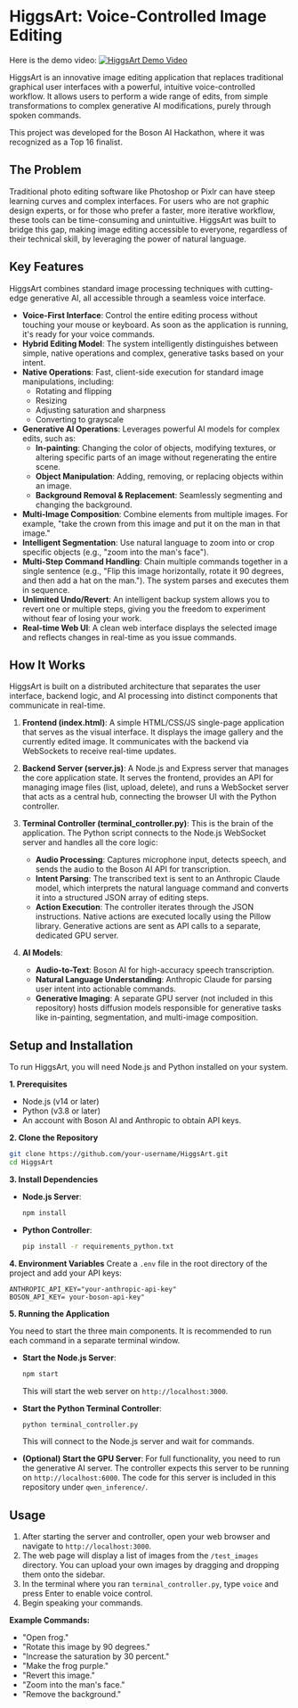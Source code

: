 # HiggsArt: Voice-Controlled Image Editing
Here is the demo video:
[![HiggsArt Demo Video](https://img.youtube.com/vi/exdR0Wp0bSk/0.jpg)](https://www.youtube.com/watch?v=exdR0Wp0bSk)

HiggsArt is an innovative image editing application that replaces traditional graphical user interfaces with a powerful, intuitive voice-controlled workflow. It allows users to perform a wide range of edits, from simple transformations to complex generative AI modifications, purely through spoken commands.

This project was developed for the Boson AI Hackathon, where it was recognized as a Top 16 finalist.

## The Problem

Traditional photo editing software like Photoshop or Pixlr can have steep learning curves and complex interfaces. For users who are not graphic design experts, or for those who prefer a faster, more iterative workflow, these tools can be time-consuming and unintuitive. HiggsArt was built to bridge this gap, making image editing accessible to everyone, regardless of their technical skill, by leveraging the power of natural language.

## Key Features

HiggsArt combines standard image processing techniques with cutting-edge generative AI, all accessible through a seamless voice interface.

-   **Voice-First Interface**: Control the entire editing process without touching your mouse or keyboard. As soon as the application is running, it's ready for your voice commands.
-   **Hybrid Editing Model**: The system intelligently distinguishes between simple, native operations and complex, generative tasks based on your intent.
-   **Native Operations**: Fast, client-side execution for standard image manipulations, including:
    -   Rotating and flipping
    -   Resizing
    -   Adjusting saturation and sharpness
    -   Converting to grayscale
-   **Generative AI Operations**: Leverages powerful AI models for complex edits, such as:
    -   **In-painting**: Changing the color of objects, modifying textures, or altering specific parts of an image without regenerating the entire scene.
    -   **Object Manipulation**: Adding, removing, or replacing objects within an image.
    -   **Background Removal & Replacement**: Seamlessly segmenting and changing the background.
-   **Multi-Image Composition**: Combine elements from multiple images. For example, "take the crown from this image and put it on the man in that image."
-   **Intelligent Segmentation**: Use natural language to zoom into or crop specific objects (e.g., "zoom into the man's face").
-   **Multi-Step Command Handling**: Chain multiple commands together in a single sentence (e.g., "Flip this image horizontally, rotate it 90 degrees, and then add a hat on the man."). The system parses and executes them in sequence.
-   **Unlimited Undo/Revert**: An intelligent backup system allows you to revert one or multiple steps, giving you the freedom to experiment without fear of losing your work.
-   **Real-time Web UI**: A clean web interface displays the selected image and reflects changes in real-time as you issue commands.

## How It Works

HiggsArt is built on a distributed architecture that separates the user interface, backend logic, and AI processing into distinct components that communicate in real-time.

1.  **Frontend (index.html)**: A simple HTML/CSS/JS single-page application that serves as the visual interface. It displays the image gallery and the currently edited image. It communicates with the backend via WebSockets to receive real-time updates.

2.  **Backend Server (server.js)**: A Node.js and Express server that manages the core application state. It serves the frontend, provides an API for managing image files (list, upload, delete), and runs a WebSocket server that acts as a central hub, connecting the browser UI with the Python controller.

3.  **Terminal Controller (terminal_controller.py)**: This is the brain of the application. The Python script connects to the Node.js WebSocket server and handles all the core logic:
    -   **Audio Processing**: Captures microphone input, detects speech, and sends the audio to the Boson AI API for transcription.
    -   **Intent Parsing**: The transcribed text is sent to an Anthropic Claude model, which interprets the natural language command and converts it into a structured JSON array of editing steps.
    -   **Action Execution**: The controller iterates through the JSON instructions. Native actions are executed locally using the Pillow library. Generative actions are sent as API calls to a separate, dedicated GPU server.

4.  **AI Models**:
    -   **Audio-to-Text**: Boson AI for high-accuracy speech transcription.
    -   **Natural Language Understanding**: Anthropic Claude for parsing user intent into actionable commands.
    -   **Generative Imaging**: A separate GPU server (not included in this repository) hosts diffusion models responsible for generative tasks like in-painting, segmentation, and multi-image composition.

## Setup and Installation

To run HiggsArt, you will need Node.js and Python installed on your system.

**1. Prerequisites**
-   Node.js (v14 or later)
-   Python (v3.8 or later)
-   An account with Boson AI and Anthropic to obtain API keys.

**2. Clone the Repository**
```bash
git clone https://github.com/your-username/HiggsArt.git
cd HiggsArt
```

**3. Install Dependencies**

-   **Node.js Server**:
    ```bash
    npm install
    ```
-   **Python Controller**:
    ```bash
    pip install -r requirements_python.txt
    ```

**4. Environment Variables**
Create a `.env` file in the root directory of the project and add your API keys:
```
ANTHROPIC_API_KEY="your-anthropic-api-key"
BOSON_API_KEY= your-boson-api-key"
```
**5. Running the Application**

You need to start the three main components. It is recommended to run each command in a separate terminal window.

-   **Start the Node.js Server**:
    ```bash
    npm start
    ```
    This will start the web server on `http://localhost:3000`.

-   **Start the Python Terminal Controller**:
    ```bash
    python terminal_controller.py
    ```
    This will connect to the Node.js server and wait for commands.

-   **(Optional) Start the GPU Server**:
    For full functionality, you need to run the generative AI server. The controller expects this server to be running on `http://localhost:6000`. The code for this server is included in this repository under `qwen_inference/`.

## Usage

1.  After starting the server and controller, open your web browser and navigate to `http://localhost:3000`.
2.  The web page will display a list of images from the `/test_images` directory. You can upload your own images by dragging and dropping them onto the sidebar.
3.  In the terminal where you ran `terminal_controller.py`, type `voice` and press Enter to enable voice control.
4.  Begin speaking your commands.

**Example Commands:**
-   "Open frog."
-   "Rotate this image by 90 degrees."
-   "Increase the saturation by 30 percent."
-   "Make the frog purple."
-   "Revert this image."
-   "Zoom into the man's face."
-   "Remove the background."
